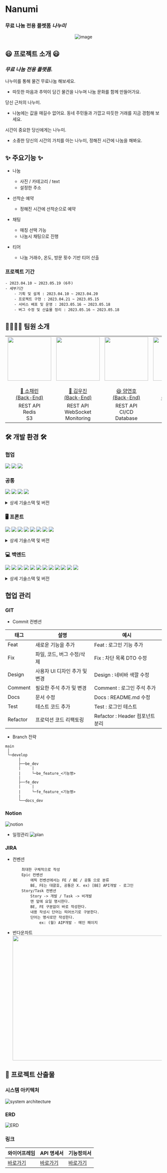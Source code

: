 # Nanumi

### 무료 나눔 전용 플렛폼 **_나누미_**

<div align="center">

![image](https://github.com/yeonnno/nanumi_yyh/assets/109949649/ba5a7f93-f7ef-4db6-88e0-5e9f2936638e)

</div>

## 😃 **프로젝트 소개** 😃

### **_무료 나눔 전용 플랫폼._**

나누미를 통해 물건 무료나눔 해보세요.
- 따듯한 마음과 추억이 담긴 물건을 나누며 나눔 문화를 함께 만들어가요.

당신 근처의 나누미.
- 나눔에는 값을 매길수 없어요. 동네 주민들과 가깝고 따듯한 거래를 지금 경험해 보세요.

시간이 중요한 당신에게는 나누미.
- 소중한 당신의 시간의 가치를 아는 나누미, 정해진 시간에 나눔을 해봐요.

## ✨ **주요기능** ✨

- 나눔 
    - 사진 / 카테고리 / text
    - 설정한 주소
- 선착순 예약
    - 정해진 시간에 선착순으로 예약
- 채팅 
    - 매칭 선택 가능 
    - 나눔시 채팅으로 진행  

- 티어
    - 나눔 거래수, 온도, 방문 횟수 기반 티어 산출

### 프로젝트 기간

    - 2023.04.10 ~ 2023.05.19 (6주)
    - 세부기간
        - 기획 및 설계 : 2023.04.10 ~ 2023.04.20
        - 프로젝트 구현 : 2023.04.21 ~ 2023.05.15
        - 서비스 배포 및 운영 : 2023.05.16 ~ 2023.05.18
        - 버그 수정 및 산출물 정리 : 2023.05.16 ~ 2023.05.18

## 👨‍👨‍👧‍👦 **팀원 소개**

<table>
    <tr>
        <td height="140px" align="center"> <a href="https://github.com/caerinso">
            <img src="https://github.com/yeonnno/Algorithm/assets/109949649/6457f7f1-7d95-4322-9c8a-4fb6b532f19d" width="140px" /> <br><br> 👑 소채린 <br>(Back-End) </a> <br></td>
        <td height="140px" align="center"> <a href="https://github.com/woozink">
            <img src="https://github.com/yeonnno/Algorithm/assets/109949649/3f2c7cf6-d9a5-417f-bc80-39ba1c60233d" width="140px" /> <br><br> 🙂 김우진 <br>(Back-End) </a> <br></td>
        <td height="140px" align="center"> <a href="https://github.com/yeonnno">
            <img src="https://github.com/yeonnno/Algorithm/assets/109949649/81dac1d5-438e-41e8-ae15-53f329f3796e" width="140px" /> <br><br> 😆 양연호 <br>(Back-End) </a> <br></td>
        <td height="140px" align="center"> <a href="https://github.com/jhyun3315">
            <img src="https://avatars.githubusercontent.com/u/81564593?v=4" width="140px" /> <br><br> 😁 이지현 <br>(Back-End) </a> <br></td>
        <td height="140px" align="center"> <a href="https://github.com/whdydrhks">
            <img src="https://github.com/yeonnno/Algorithm/assets/109949649/3d59516e-c8b4-4f6b-84ac-151b582d53d8" width="140px" /> <br><br> 🙄 조용관 <br>(Back-End) </a> <br></td>
        <td height="140px" align="center"> <a href="https://github.com/sangzun-han">
            <img src="https://github.com/yeonnno/Algorithm/assets/109949649/2535f736-de42-418e-8fb6-5a519c844183" width="140px" /> <br><br> 😶 한상준 <br>(Front-End) </a> <br></td>
    </tr>
    <tr>
        <td align="center">REST API<br/>Redis<br/>S3<br/></td>
        <td align="center">REST API<br/>WebSocket<br/>Monitoring</td>
        <td align="center">REST API<br/>CI/CD<br/>Database<br/></td>
        <td align="center">REST API<br/>CI/CD<br/>OAuth<br/></td>
        <td align="center">REST API<br/>Spring Security<br/></td>
        <td align="center">UI/UX<br/>React<br/>WebSocket<br/></td>
    </tr>
</table>

## 🛠 **개발 환경** 🛠

### 협업

<img src="https://img.shields.io/badge/gitlab-FC6D26?style=for-the-badge&logo=gitlab&logoColor=white"> <img src="https://img.shields.io/badge/notion-000000?style=for-the-badge&logo=notion&logoColor=white"> <img src="https://img.shields.io/badge/jira-0052CC?style=for-the-badge&logo=jira&logoColor=white">

### 공통

<img src="https://img.shields.io/badge/ec2-FF9900?style=for-the-badge&logo=amazon ec2&logoColor=white"> <img src="https://img.shields.io/badge/docker-2496ED?style=for-the-badge&logo=docker&logoColor=white"> <img src="https://img.shields.io/badge/nginx-009639?style=for-the-badge&logo=nginx&logoColor=white"> <img src="https://img.shields.io/badge/jenkins-D24939?style=for-the-badge&logo=jenkins&logoColor=white">

<details>
<summary>상세 기술스택 및 버전</summary>
<div markdown="1">

| 구분   | 기술스택     | 상세내용   | 버전 |
| ------ | ------------ | ---------- | ---- |
| 공통   | 형상관리     | Gitlab     | -    |
|        | 이슈관리     | Jira       | -    |
|        | 커뮤니케이션 | Mattermost | -    |
|        |              | Notion     | -    |
| Server | 서버         | AWS EC2    | -    |
|        | 플랫폼       | Ubuntu     | -    |
|        | 배포         | Docker     | -    |
|        | 배포         | Jenkins    | -    |

</div>
</details>

### 🖥 프론트

<img src="https://img.shields.io/badge/React-61DAFB?style=for-the-badge&logo=React&logoColor=black"> <img src="https://img.shields.io/badge/HTML5-E34F26?style=for-the-badge&logo=Html5&logoColor=white"> <img src="https://img.shields.io/badge/Tailwind CSS-06B6D4?style=for-the-badge&logo=Tailwind CSS&logoColor=white"> <img src="https://img.shields.io/badge/typescript-3178C6?style=for-the-badge&logo=typescript&logoColor=white"> <img src="https://img.shields.io/badge/Sockjs Client-DB7093?style=for-the-badge&logo=Sockjs Client&logoColor=white"> <img src="https://img.shields.io/badge/React Query-FF4154?style=for-the-badge&logo=React Query&logoColor=white"> <img src="https://img.shields.io/badge/React Native-FF4154?style=for-the-badge&logo=React Native&logoColor=white"> <img src="https://img.shields.io/badge/recoil-3178C6?style=for-the-badge&logo=recoil&logoColor=white">

<details>
<summary>상세 기술스택 및 버전</summary>
<div markdown="1">

| 구분     | 기술스택      | 상세내용            | 버전    |
| -------- | ------------ | ------------------ | ------- |
| FrontEnd | HTML5        |                    | -       |
|          | Tailwind CSS |                    | -       |
|          | Typescript   |                    | -       |
|          | React        | React              | 17.0.2  |
|          |              | React-Router-Dom   | 18.2.0  |
|          |              | React-Query        | 4.29.5  |
|          |              | Recoil             | 0.7.7   |
|          |              | Sockjs-Client      | 1.6.1   |
|          | React-Native | React-Native       | 0.68    |
|          | IDE          | Visual Studio Code | -       |

</div>
</details>
  
### 💻 백엔드  
<img src="https://img.shields.io/badge/Spring-6DB33F?style=for-the-badge&logo=Spring&logoColor=white"> <img src="https://img.shields.io/badge/Spring Boot-6DB33F?style=for-the-badge&logo=SpringBoot&logoColor=white"> <img src="https://img.shields.io/badge/Spring Security-6DB33F?style=for-the-badge&logo=SpringSecurity&logoColor=white"> <img src="https://img.shields.io/badge/jpa-6DB33F?style=for-the-badge&logo=jpa&logoColor=white"> <img src="https://img.shields.io/badge/MariaDB-003545?style=for-the-badge&logo=MariaDB&logoColor=white"> <img src="https://img.shields.io/badge/MongoDB-47A248?style=for-the-badge&logo=MongoDB&logoColor=white"> <img src="https://img.shields.io/badge/redis-DC382D?style=for-the-badge&logo=redis&logoColor=white"> <img src="https://img.shields.io/badge/Redisson-4479A1?style=for-the-badge&logo=Redisson&logoColor=black"> <img src="https://img.shields.io/badge/Grafana-F46800?style=for-the-badge&logo=Grafana&logoColor=white"> <img src="https://img.shields.io/badge/Prometheus-E6522C?style=for-the-badge&logo=Prometheus&logoColor=white"> <img src="https://img.shields.io/badge/s3-569A31?style=for-the-badge&logo=amazon s3&logoColor=white"> <img src="https://img.shields.io/badge/rds-527FFF?style=for-the-badge&logo=amazon rds&logoColor=white">

<details>
<summary>상세 기술스택 및 버전</summary>
<div markdown="1">

| 구분    | 기술스택      | 상세내용        | 버전     |
| ------- | ------------- | --------------- | -------- |
| BackEnd | JAVA          | JDK             | 11.0.17  |
|         | Spring        | Spring          | -        |
|         |               | Spring Boot     | 2.7.10   |
|         |               | Spring Security | 5.6.2    |
|         | DB            | MariaDB         | 10.6.12  |
|         |               | MongoDB         | 6.0.5    |
|         |               | Redis           | 3.17.4   |
|         |               | Redisson        | 3.0.504  |
|         | API Docs      | Swagger2        | 3.0.0    |
|         | Cloud Storage | AWS S3          | -        |
|         | Monitoring    | Grafana         | 9.5.2    |
|         |               | Prometheus      | 2.44.0   |
|         | IDE           | IntelliJ        | 2022.3.1 |

</div>
</details>

## **협업 관리**

### GIT

- Commit 컨벤션

| 태그     | 설명                          | 예시                            |
| -------- | ----------------------------- | ------------------------------- |
| Feat     | 새로운 기능을 추가            | Feat : 로그인 기능 추가         |
| Fix      | 파일, 코드, 버그 수정/삭제    | Fix : 차단 목록 DTO 수정        |
| Design   | 사용자 UI 디자인 추가 및 변경 | Design : 네비바 색깔 수정       |
| Comment  | 필요한 주석 추가 및 변경      | Comment : 로그인 주석 추가      |
| Docs     | 문서 수정                     | Docs : README.md 수정           |
| Test     | 테스트 코드 추가              | Test : 로그인 테스트            |
| Refactor | 프로덕션 코드 리팩토링        | Refactor : Header 컴포넌트 분리 |

- Branch 전략

```
main
 │
 └─develop
      |
      ├──be_dev
      |     |
      |     └─be_feature_<기능명>
      |
      ├──fe_dev
      |     |
      |     └─fe_feature_<기능명>
      |
      └──docs_dev
```

### Notion

![notion](https://github.com/yeonnno/Algorithm/assets/109949649/2f7386fe-3dbc-4a82-98d9-0b3cc7bdde9f)

- 일정관리
  ![plan](https://github.com/yeonnno/Algorithm/assets/109949649/37b52dee-adae-4701-8314-72302c48e5f7)

### JIRA

- 컨벤션

  ```
      최대한 구체적으로 작성
      Epic 컨벤션
          에픽 컨벤션에서는 FE / BE / 공통 으로 분류
          BE, FE는 대괄호, 공통은 X. ex) [BE] API개발 - 로그인
      Story/Task 컨벤션
          Story -> 개발 / Task -> 비개발
          맨 앞에 요일 명시한다.
          BE, FE 구분없이 바로 작성한다.
          내용 작성시 단어는 띄어쓰기로 구분한다.
          단어는 명사로만 작성한다.
              ex: (월) AIP개발 - 메인 페이지
  ```

- 번다운차트  
  <img src="https://github.com/yeonnno/Algorithm/assets/109949649/90e20413-71bd-4f96-9923-00d81a87a534" width=1000px height=400px>

## 📃 **프로젝트 산출물**

### 시스템 아키텍처

![system architecture](https://github.com/yeonnno/Algorithm/assets/109949649/f85b3bc9-a302-4ead-a2a9-34b9fad84726)

### ERD

![ERD](https://github.com/yeonnno/Algorithm/assets/109949649/2fab9ef0-329d-419f-90b5-5862b8e5c9e2)

### 링크

| 와이어프레임                                                        | API 명세서                                                                                   | 기능정의서                                                                                                               |
| ------------------------------------------------------------------- | -------------------------------------------------------------------------------------------- | ------------------------------------------------------------------------------------------------------------------------ |
| [바로가기](https://www.figma.com/file/MAQCt5mQ3sWZnZODE4GpO2/%EB%82%98%EB%88%84%EB%AF%B8?type=design&node-id=0-1) | [바로가기](https://raspy-slicer-570.notion.site/BE-API-de404cf20d6a43cfac442d5e7e577f74) | [바로가기](https://raspy-slicer-570.notion.site/bad6048352d24845a799f5ce77677002) |